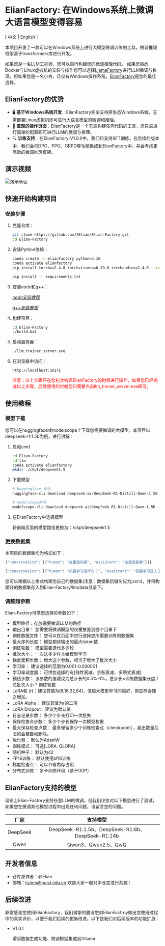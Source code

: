 # ElianFactory: 在Windows系统上微调大语言模型变得容易
\[ 中文 | [English](README_en.md) \]

本项目开发了一款可以在Windows系统上进行大模型微调训练的工具，微调推理框架基于transformers库进行开发。

如果您是一名LLM工程师，您可以自行构建您的微调推理代码。
如果您熟悉Docker与Linux虚拟机的安装与操作您可以选择[LlamaFactory](https://www.markdownguide.org)进行LLM微调与推理。但如果您是一名小白，且仅有Windows操作系统，[ElianFactory](https://github.com/2Elian/Elian-Factory)是您的最佳选择。


## ElianFactory的优势

- 🖥️ **基于Windows系统开发**：ElianFactory完全支持原生态Windows系统，无需部署Linux虚拟机即可进行大语言模型的微调和推理。
- 🚀 **直观的操作页面**：ElianFactory是一个无需构建任何代码的工具，您只需进行简单的配置即可进行LLM的微调与推理。
- 🔍 **训练支持**：在ElianFactory-V1.0.0中，我们只支持SFT训练。在后续的版本中，我们会将DPO、PPO、GRPO等功能集成到ElianFactory中，并会考虑更高效的微调推理框架。

## 演示视频

![演示地址](/img/video.gif)

## 快速开始构建项目

### 安装步骤

1. 克隆仓库：
   ```bash
   git clone https://github.com/2Elian/Elian-Factory.git
   cd Elian-Factory
   ```

2. 安装Python依赖：
    ```bash
    conda create -n elianfactory python=3.10
    conda activate elianfactory
    pip install torch==2.4.0 torchvision==0.19.0 torchaudio==2.4.0 --index-url https://download.pytorch.org/whl/cu121
    ```
    ```bash
    pip install -r requirements.txt
    ```

3. 安装node和g++：

   *[node安装教程](node_down.md)*

   *[g++安装教程](g_down.md)*

4. 构建项目：
   ```bash
   cd Elian-Factory
   ./build.bat
   ```

5. 启动服务器：
   ```bash
   ./llm_trainer_server.exe
   ```

6. 在浏览器中访问：
   ```
   http://localhost:10171
   ```
   <font color=red>注意：以上步骤只在您初次构建ElianFactory的时候进行操作，如果您已经完成以上步骤，后续使用的时候您只需要点击llm_trainer_server.exe即可。</font>

## 使用教程

### 模型下载
   您可以在huggingface或modelscope上下载您需要微调的大模型，本项目以deepseek-r1:1.5b为例，进行讲解：
   1. 启动cmd
      ```bash
      cd Elian-Factory
      cd llm
      conda activate elianfactory
      mkdir ./ckpt/deepseek1.5
      ```
   2. 下载模型
      ```bash
      # huggingface 命令
      huggingface-cli download deepseek-ai/DeepSeek-R1-Distill-Qwen-1.5B --local-dir ./ckpt/deepseek1.5

      # modelscope命令
      modelscope-cli download deepseek-ai/DeepSeek-R1-Distill-Qwen-1.5B --local_dir ./ckpt/deepseek1.5
      ```
   3. 在ElianFactory中选择模型
   
      将前端页面的模型路径更换为：/ckpt/deepseek1.5

### 更换数据集

   本项目的数据集均为格式如下：
   ```bash
   {"conversation": [{"human": "这里是问题", "assistant": "这里是答案"}]}

   {"conversation": [{"human": "机器学习是什么？", "assistant": "机器学习是人工智能的一个分支，它使计算机系统能够通过经验自动改进。具体来说，机器学习算法通过使用计算方法从数据中学习信息，而无需明确编程。机器学习模型通常分为监督学习、无监督学习和强化学习等类型。"}]}
   ```

   您可以根据以上格式构建您自己的数据集(注意：数据集后缀名应为jsonl)，并将构建好的数据集存入到Elian-Factory/llm/data目录下。


### 调整超参数

   Elian-Factory可供您选择的参数如下：
   - 模型路径：存放需要微调LLM的路径
   - 输出目录： 您需要将微调模型的权重放置到哪个目录下
   - 训练数据文件： 您可以在页面中进行选择您所需要训练的数据集
   - 最大序列长度： 模型期待输出的最大token数
   - 训练轮数： 模型需要迭代多少轮
   - 批次大小： 一次送多少样本给模型学习
   - 梯度累积步数： 增大这个参数，相当于增大了批次大小
   - 学习率： 建议选择的范围为0.001-0.000001
   - 学习率调度器： 可供您选择的有[线性衰减、余弦衰减、多项式衰减]
   - 预热步数： 该参数的值建议为总步长的0.5%-1%，总步长=训练数据集长度 / 总批次大小 * 训练轮数
   - LoRA秩 (r)：建议其值为[8,16,32,64]，值越大模型学习的越好，但显存会随之增加。
   - LoRA Alpha： 建议其值为r的二倍
   - LoRA Dropout：建议为默认值
   - 日志记录步数： 多少个步长打印一次损失
   - 保存检查点步数： 多少个步长保存一次模型权重
   - 最大保存检查点数： 最多保留多少个训练检查点（checkpoint），超出数量后旧的会被自动删除。
   - 优化器： 默认为AdamW
   - 训练模式： 可选[LORA, QLORA]
   - 随机种子： 默认为42
   - FP16训练： 默认使用bf16训练
   - 梯度检查点： 可以节省内存占用
   - 分布式训练： 多卡训练环境（基于DDP）

## ElianFactory支持的模型

理论上Elian-Factory支持任意LLM的微调，但我们仅仅对以下模型进行了测试，如果您在微调其他模型过程中出现任何问题，请留言您的问题。

<div align="center">

| **厂家** | **支持模型** |
| :------------: | :------------: |
| DeepSeek | DeepSeek-R1:1.5b、DeepSeek-R1:8b、DeepSeek-R1:14b |
| Qwen   | Qwen3、Qwen2.5、QwQ |

</div>

## 开发者信息

- 仓库原作者：@Elian
- 邮箱：lizimo@nuist.edu.cn
欢迎大家一起对本仓库进行共建！

## 后续改进
非常感谢您使用ElianFactory，我们诚挚的邀请您对ElianFactroy做出您使用过程中的真实评价，以便于我们后续的更新改进。以下是我们对后续版本的功能扩展：
- V1.0.1
   
   增添数据生成功能、微调模型集成到Ollama
